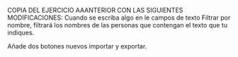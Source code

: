 COPIA DEL EJERCICIO AAANTERIOR CON LAS SIGUIENTES MODIFICACIONES:
Cuando se escriba algo en le campos de texto Filtrar por nombre, filtrará los nombres de las personas que contengan el texto que tu indiques.

Añade dos botones nuevos importar y exportar. 
